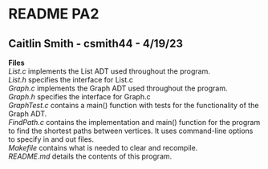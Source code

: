 # README PA2
## Caitlin Smith - csmith44 - 4/19/23

**Files**<br>
*List.c* implements the List ADT used throughout the program.<br>
*List.h* specifies the interface for List.c<br>
*Graph.c* implements the Graph ADT used throughout the program.<br>
*Graph.h* specifies the interface for Graph.c<br>
*GraphTest.c* contains a main() function with tests for the functionality of the Graph ADT.<br>
*FindPath.c* contains the implementation and main() function for the program to find the shortest paths between vertices. It uses command-line options to specify in and out files.<br>
*Makefile* contains what is needed to clear and recompile.<br>
*README.md* details the contents of this program.<br>
